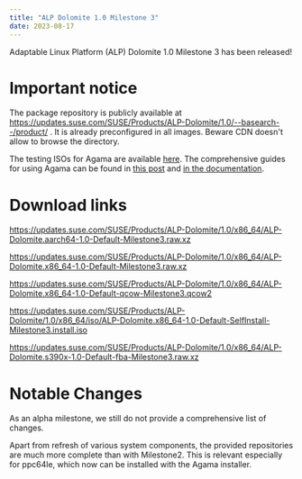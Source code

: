 ```yaml
---
title: "ALP Dolomite 1.0 Milestone 3"
date: 2023-08-17
---
```

Adaptable Linux Platform (ALP) Dolomite 1.0 Milestone 3 has been released!

# Important notice

The package repository is publicly available at https://updates.suse.com/SUSE/Products/ALP-Dolomite/1.0/--basearch--/product/ . It is already preconfigured in all images. Beware CDN doesn't allow to browse the directory.

The testing ISOs for Agama are available [here](https://download.opensuse.org/repositories/systemsmanagement:/Agama:/Devel/images/iso/). The comprehensive guides for using Agama can be found in [this post](https://yast-branch-dinstaller09.surge.sh/blog/2023-08-03/agama3) and [in the documentation](https://documentation.suse.com/alp/dolomite/html/alp-dolomite/concept-alp-deployment.html).

# Download links

https://updates.suse.com/SUSE/Products/ALP-Dolomite/1.0/x86_64/ALP-Dolomite.aarch64-1.0-Default-Milestone3.raw.xz

https://updates.suse.com/SUSE/Products/ALP-Dolomite/1.0/x86_64/ALP-Dolomite.x86_64-1.0-Default-Milestone3.raw.xz

https://updates.suse.com/SUSE/Products/ALP-Dolomite/1.0/x86_64/ALP-Dolomite.x86_64-1.0-Default-qcow-Milestone3.qcow2

https://updates.suse.com/SUSE/Products/ALP-Dolomite/1.0/x86_64/iso/ALP-Dolomite.x86_64-1.0-Default-SelfInstall-Milestone3.install.iso

https://updates.suse.com/SUSE/Products/ALP-Dolomite/1.0/x86_64/ALP-Dolomite.s390x-1.0-Default-fba-Milestone3.raw.xz

# Notable Changes

As an alpha milestone, we still do not provide a comprehensive list of changes.

Apart from refresh of various system components, the provided repositories are much more complete than with Milestone2. This is relevant especially for ppc64le, which now can be installed with the Agama installer.

